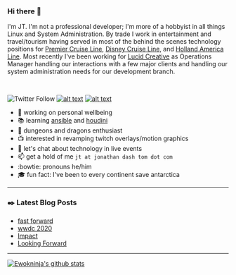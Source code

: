 ### Hi there :wave:

I'm JT. I'm not a professional developer; I'm more of a hobbyist in all things Linux and System Administration. By trade I work in entertainment and travel/tourism having served in most of the behind the scenes technology positions for [Premier Cruise Line][pcl], [Disney Cruise Line][dcl], and [Holland America Line][hal]. Most recently I've been working for [Lucid Creative][lucid] as Operations Manager handling our interactions with a few major clients and handling our system administration needs for our development branch.

<br>

![Twitter Follow](https://img.shields.io/twitter/follow/ewokninja?color=1DA1F2&style=for-the-badge) [![alt text][2.1]][2] [![alt text][3.1]][3]

* :evergreen_tree: working on personal wellbeing
* :books: learning [ansible][ansible] and [houdini][houdini]
* :crown: dungeons and dragons enthusiast
* :tv: interested in revamping twitch overlays/motion graphics
* :speech_balloon: let's chat about technology in live events
* :mailbox: get a hold of me `jt at jonathan dash tom dot com`
* :bowtie: pronouns he/him
* :mortar_board: fun fact: I've been to every continent save antarctica

---

### :black_nib: Latest Blog Posts

<!-- BLOG-POST-LIST:START -->
- [fast forward](https://jonathan-tom.com/ramblings/2020/7/12/fast-forward)
- [wwdc 2020](https://jonathan-tom.com/ramblings/2020/6/22/wwdc-2020)
- [Impact](https://jonathan-tom.com/ramblings/2020/5/3/impact)
- [Looking Forward](https://jonathan-tom.com/ramblings/2020/4/27/asednpjru6xary1m4sjcy3jfppg1ym)
<!-- BLOG-POST-LIST:END -->

---

[![Ewokninja's github stats](https://github-readme-stats.vercel.app/api?username=ewokninja&count_private=true&show_icons=true&theme=dracula)](https://github.com/anuraghazra/github-readme-stats)

<!-- link definitions -->

[pcl]:https://en.wikipedia.org/wiki/Premier_Cruise_Line
[dcl]:https://disneycruise.disney.go.com/
[hal]:https://www.hollandamerica.com/
[lucid]:http://lucid.rocks/
[ansible]:https://www.ansible.com/
[houdini]:https://www.sidefx.com/

<!-- links to your social media accounts -->

[2]: http://www.facebook.com/ewokninja
[3]: http://linkedin.com/in/jontom


<!-- links to social media icons -->

[2.1]: https://simpleicons.org/icons/facebook.svg (facebook icon)
[3.1]: https://github.com/paulrobertlloyd/socialmediaicons/blob/main/linkedin-24x24.png (linkedin icon)
